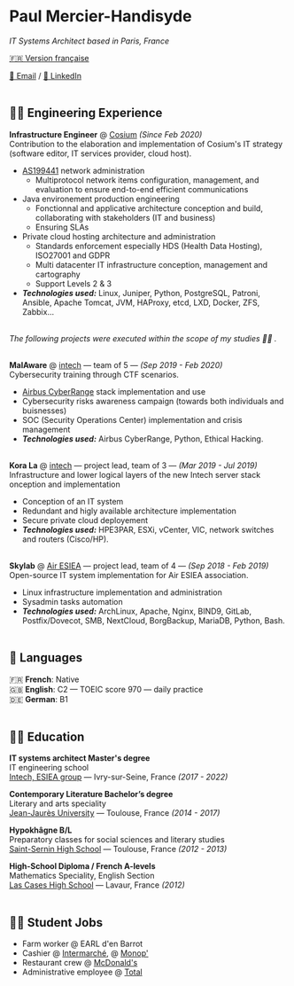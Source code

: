 # Paul Mercier-Handisyde

_IT Systems Architect based in Paris, France_ <br>

[🇫🇷 Version française](https://cv.handisyde.com/fr) <br>

[📧 Email](mailto:hello@handisyde.com) / [🤝 LinkedIn](https://www.linkedin.com/in/handisyde/)
<br><br>

## 👨‍💻 Engineering Experience

**Infrastructure Engineer** @ [Cosium](https://www.cosium.com/cosium-software/) _(Since Feb 2020)_ <br>
Contribution to the elaboration and implementation of Cosium's IT strategy (software editor, IT services provider, cloud host).
  * [AS199441](https://apps.db.ripe.net/db-web-ui/lookup?source=ripe&key=AS199441&type=aut-num) network administration
    * Multiprotocol network items configuration, management, and evaluation to ensure end-to-end efficient communications
  * Java environement production engineering
    * Fonctionnal and applicative architecture conception and build, collaborating with stakeholders (IT and business)   
    * Ensuring SLAs
  * Private cloud hosting architecture and administration
    * Standards enforcement especially HDS (Health Data Hosting), ISO27001 and GDPR
    * Multi datacenter IT infrastructure conception, management and cartography
    * Support Levels 2 & 3
  * **_Technologies used:_** Linux, Juniper, Python, PostgreSQL, Patroni, Ansible, Apache Tomcat, JVM, HAProxy, etcd, LXD, Docker, ZFS, Zabbix...
  <br><br>

_The following projects were executed within the scope of my studies 👨‍🎓 ._
<br><br>

**MalAware** @ [intech](https://www.intechinfo.fr/) &mdash; team of 5 &mdash; _(Sep 2019 - Feb 2020)_<br>
Cybersecurity training through CTF scenarios.
   * [Airbus CyberRange](https://airbus-cyber-security.com/products-and-services/prevent/cyberrange/) stack implementation and use 
   * Cybersecurity risks awareness campaign (towards both individuals and buisnesses)
   * SOC (Security Operations Center) implementation and crisis management
   * **_Technologies used:_** Airbus CyberRange, Python, Ethical Hacking.
   <br><br>

**Kora La** @ [intech](https://www.intechinfo.fr/) &mdash; project lead, team of 3 &mdash; _(Mar 2019 - Jul 2019)_<br>
Infrastructure and lower logical layers of the new Intech server stack onception and implementation
   * Conception of an IT system
   * Redundant and higly available architecture implementation
   * Secure private cloud deployement
   * **_Technologies used:_** HPE3PAR, ESXi, vCenter, VIC, network switches and routers (Cisco/HP).
   <br><br>

**Skylab** @ [Air ESIEA](https://www.esiea.fr/association/air-2-esiea-ivry-sur-seine/) &mdash; project lead, team of 4 &mdash; _(Sep 2018 - Feb 2019)_<br>
Open-source IT system implementation for Air ESIEA association.
   * Linux infrastructure implementation and administration
   * Sysadmin tasks automation
   * **_Technologies used:_** ArchLinux, Apache, Nginx, BIND9, GitLab, Postfix/Dovecot, SMB, NextCloud, BorgBackup, MariaDB, Python, Bash.
   <br><br>

## 💬 Languages

🇫🇷 **French**: Native <br>
🇬🇧 **English**: C2 &mdash; TOEIC score 970 &mdash; daily practice <br>
🇩🇪 **German**: B1
<br><br>

## 👨‍🎓 Education

**IT systems architect Master's degree**<br>
IT engineering school<br>
[Intech, ESIEA group](https://www.intechinfo.fr/) &mdash; Ivry-sur-Seine, France _(2017 - 2022)_ <br>

**Contemporary Literature Bachelor’s degree**<br>
Literary and arts speciality<br>
[Jean-Jaurès University](https://www.univ-tlse2.fr/accueil/formation-insertion/licence-lettres-modernes) &mdash; Toulouse, France _(2014 - 2017)_

**Hypokhâgne B/L**<br>
Preparatory classes for social sciences and literary studies<br>
[Saint-Sernin High School](https://saint-sernin.mon-ent-occitanie.fr/classes-preparatoires-bl-lss/presentation-de-la-filere-bl/) &mdash; Toulouse, France _(2012 - 2013)_

**High-School Diploma / French A-levels**<br>
Mathematics Speciality, English Section<br>
[Las Cases High School](https://las-cases.mon-ent-occitanie.fr/) &mdash; Lavaur, France _(2012)_
<br><br>

## 👨‍🔧 Student Jobs

* Farm worker @ EARL d'en Barrot
* Cashier @ [Intermarché](https://www.intermarche.com), @ [Monop'](https://www.monoprix.fr)
* Restaurant crew @ [McDonald's](https://www.mcdonalds.com)
* Administrative employee @ [Total](https://www.totalenergies.com)
  <br><br>
